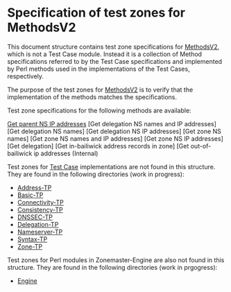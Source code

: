 # Specification of test zones for MethodsV2

This document structure contains test zone specifications for [MethodsV2], which
is not a Test Case module. Instead it is a collection of Method specifications referred
to by the Test Case specifications and implemented by Perl methods used in the
implementations of the Test Cases, respectively.

The purpose of the test zones for [MethodsV2] is to verify that the implementation
of the methods matches the specifications.

Test zone specifications for the following methods are available:

[Get parent NS IP addresses](get-parent-ns-ip-addresses.md)
[Get delegation NS names and IP addresses]
[Get delegation NS names]
[Get delegation NS IP addresses]
[Get zone NS names]
[Get zone NS names and IP addresses]
[Get zone NS IP addresses]
[Get delegation]
[Get in-bailiwick address records in zone]
[Get out-of-bailiwick ip addresses (Internal)

Test zones for [Test Case] implementations are not found in this structure.
They are found in the following directories (work in progress):

* [Address-TP](../Address-TP/README.md)
* [Basic-TP](../Basic-TP/README.md)
* [Connectivity-TP](../Connectivity-TP/README.md)
* [Consistency-TP](../Consistency-TP/README.md)
* [DNSSEC-TP](../DNSSEC-TP/README.md)
* [Delegation-TP](../Delegation-TP/README.md)
* [Nameserver-TP](../Nameserver-TP/README.md)
* [Syntax-TP](../Syntax-TP/README.md)
* [Zone-TP](../Zone-TP/README.md)

Test zones for Perl modules in Zonemaster-Engine are also not found in this
structure. They are found in the following directories (work in prgogress):

* [Engine](../Engine/README.md)


[Test Case]:                                       ../../tests/README.md 
[MethodsV2]:                                       ../../tests/MethodsV2.md 

